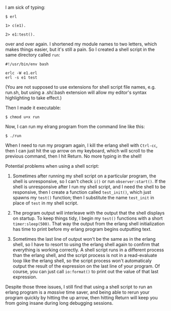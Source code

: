 I am sick of typing:

```
$ erl

1> c(e1).

2> e1:test().

```
over and over again.  I shortened my module names to two letters, which makes things easier, but it's still a pain.  So I created a shell script in the same directory called `run`:

```
#!/usr/bin/env bash

erlc -W e1.erl
erl -s e1 test
```

(You are not supposed to use extensions for shell script file names, e.g. run.sh, but using a .sh/.bash extension will allow my editor's syntax highlighting to take effect.)

Then I made it executable:
```
$ chmod u+x run
```
Now, I can run my elrang program from the command line like this:
```
$ ./run
```
When I need to run my program again, I kill the erlang shell with `Ctrl-cc`, then I can just hit the up arrow on my keyboard, which will scroll to the previous command, then I hit Return.  No more typing in the shell!  

Potential problems when using a shell script:

1. Sometimes after running my shell script on a particular program, the shell is unresponsive, so I can't check `i()` or run `observer:start()`.  If the shell is unresponsive after I run my shell script, and I need the shell to be responsive, then I create a function called `test_init()`, which just spawns my `test()` function; then I substitute the name `test_init` in place of `test` in my shell script.  

2. The program output will interleave with the output that the shell displays on startup.  To keep things tidy, I begin my `test()` functions with a short `timer:sleep(500)`.  That way the output from the erlang shell initialization has time to print before my erlang program begins outputting text.

3. Sometimes the last line of output won't be the same as in the erlang shell, so I have to resort to using the erlang shell again to confirm that everything is working correctly.  A shell script runs in a different process than the erlang shell, and the script process is not in a read-evaluate loop like the erlang shell, so the script process won't automaticaly output the result of the expression on the last line of your program.  Of course, you can just call `io:format()` to print out the value of that last expression.

Despite those three issues, I still find that using a shell script to run an erlang program is a _massive_ time saver, and being able to rerun your program quickly by hitting the up arrow, then hitting Return will keep you from going insane during long debugging sessions.


